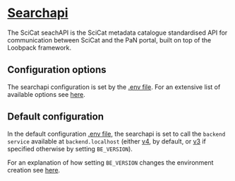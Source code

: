 # [Searchapi](https://github.com/SciCatProject/panosc-search-api)

The SciCat seachAPI is the SciCat metadata catalogue standardised API for communication between SciCat and the PaN portal, built on top of the Loobpack framework. 

## Configuration options

The searchapi configuration is set by the [.env file](./config/.env). For an extensive list of available options see [here](https://github.com/SciCatProject/panosc-search-api).

## Default configuration

In the default configuration [.env file](./config/.env), the searchapi is set to call the `backend service` available at `backend.localhost` (either [v4](../backend/v4/), by default, or [v3](../backend/v3/) if specified otherwise by setting `BE_VERSION`).

For an explanation of how setting `BE_VERSION` changes the environment creation see [here](../../README.md#docker-compose-profiles-and-env-variables-configuration-options).
